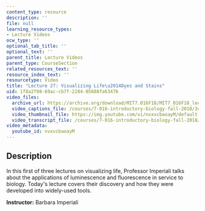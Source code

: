 ```yaml
---
content_type: resource
description: ''
file: null
learning_resource_types:
- Lecture Videos
ocw_type: ''
optional_tab_title: ''
optional_text: ''
parent_title: Lecture Videos
parent_type: CourseSection
related_resources_text: ''
resource_index_text: ''
resourcetype: Video
title: "Lecture 27: Visualizing Life\u2014Dyes and Stains"
uid: 1f8a2f08-69ac-cb7f-2284-05688fa63476
video_files:
  archive_url: https://archive.org/download/MIT7.016F18/MIT7_016F18_lec27_300k.mp4
  video_captions_file: /courses/7-016-introductory-biology-fall-2018/3c7c94fdda5a5bb8bacf18047124af7b_nvxvcbaoayM.vtt
  video_thumbnail_file: https://img.youtube.com/vi/nvxvcbaoayM/default.jpg
  video_transcript_file: /courses/7-016-introductory-biology-fall-2018/af6e0022926a54047b27e36c02bd5067_nvxvcbaoayM.pdf
video_metadata:
  youtube_id: nvxvcbaoayM
---
```


Description
-----------

In this first of three lectures on visualizing life, Professor Imperiali talks about the applications of luminescence and fluorescence in service to biology. Today's lecture covers their discovery and how they were developed into widely-used tools.

**Instructor:** Barbara Imperiali